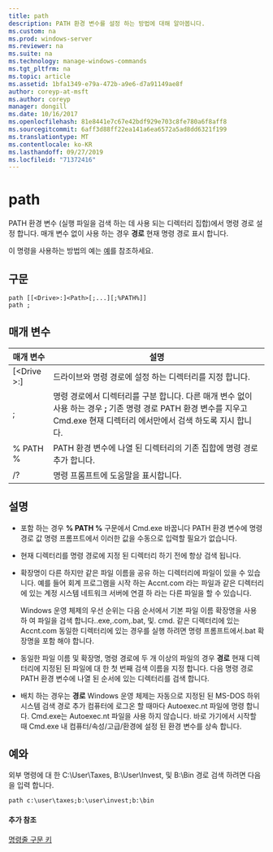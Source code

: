 ```yaml
---
title: path
description: PATH 환경 변수를 설정 하는 방법에 대해 알아봅니다.
ms.custom: na
ms.prod: windows-server
ms.reviewer: na
ms.suite: na
ms.technology: manage-windows-commands
ms.tgt_pltfrm: na
ms.topic: article
ms.assetid: 1bfa1349-e79a-472b-a9e6-d7a91149ae8f
author: coreyp-at-msft
ms.author: coreyp
manager: dongill
ms.date: 10/16/2017
ms.openlocfilehash: 81e8441e7c67e42bdf929e703c8fe780a6f8aff8
ms.sourcegitcommit: 6aff3d88ff22ea141a6ea6572a5ad8dd6321f199
ms.translationtype: MT
ms.contentlocale: ko-KR
ms.lasthandoff: 09/27/2019
ms.locfileid: "71372416"
---
```

# <a name="path"></a>path



PATH 환경 변수 (실행 파일을 검색 하는 데 사용 되는 디렉터리 집합)에서 명령 경로 설정 합니다. 매개 변수 없이 사용 하는 경우 **경로** 현재 명령 경로 표시 합니다.

이 명령을 사용하는 방법의 예는 [예](#BKMK_examples)를 참조하세요.

## <a name="syntax"></a>구문

```
path [[<Drive>:]<Path>[;...][;%PATH%]]
path ;
```

## <a name="parameters"></a>매개 변수

|     매개 변수     |                                                                                                     설명                                                                                                      |
|-------------------|----------------------------------------------------------------------------------------------------------------------------------------------------------------------------------------------------------------------|
| [\<Drive >:] <Path> |                                                                            드라이브와 명령 경로에 설정 하는 디렉터리를 지정 합니다.                                                                             |
|         ;         | 명령 경로에서 디렉터리를 구분 합니다. 다른 매개 변수 없이 사용 하는 경우 **;** 기존 명령 경로 PATH 환경 변수를 지우고 Cmd.exe 현재 디렉터리 에서만에서 검색 하도록 지시 합니다. |
|      % PATH %       |                                                         PATH 환경 변수에 나열 된 디렉터리의 기존 집합에 명령 경로 추가 합니다.                                                         |
|        /?         |                                                                                         명령 프롬프트에 도움말을 표시합니다.                                                                                         |

## <a name="remarks"></a>설명

-   포함 하는 경우 **% PATH %** 구문에서 Cmd.exe 바꿉니다 PATH 환경 변수에 명령 경로 값 명령 프롬프트에서 이러한 값을 수동으로 입력할 필요가 없습니다.
-   현재 디렉터리를 명령 경로에 지정 된 디렉터리 하기 전에 항상 검색 됩니다.
-   확장명이 다른 하지만 같은 파일 이름을 공유 하는 디렉터리에 파일이 있을 수 있습니다. 예를 들어 회계 프로그램을 시작 하는 Accnt.com 라는 파일과 같은 디렉터리에 있는 계정 시스템 네트워크 서버에 연결 하 라는 다른 파일을 할 수 있습니다.

    Windows 운영 체제의 우선 순위는 다음 순서에서 기본 파일 이름 확장명을 사용 하 여 파일을 검색 합니다..exe,.com,.bat, 및. cmd. 같은 디렉터리에 있는 Accnt.com 동일한 디렉터리에 있는 경우를 실행 하려면 명령 프롬프트에서.bat 확장명을 포함 해야 합니다.
-   동일한 파일 이름 및 확장명, 명령 경로에 두 개 이상의 파일의 경우 **경로** 현재 디렉터리에 지정된 된 파일에 대 한 첫 번째 검색 이름을 지정 합니다. 다음 명령 경로 PATH 환경 변수에 나열 된 순서에 있는 디렉터리를 검색 합니다.
-   배치 하는 경우는 **경로** Windows 운영 체제는 자동으로 지정된 된 MS-DOS 하위 시스템 검색 경로 추가 컴퓨터에 로그온 할 때마다 Autoexec.nt 파일에 명령 합니다. Cmd.exe는 Autoexec.nt 파일을 사용 하지 않습니다. 바로 가기에서 시작할 때 Cmd.exe 내 컴퓨터/속성/고급/환경에 설정 된 환경 변수를 상속 합니다.

## <a name="BKMK_examples"></a>예와

외부 명령에 대 한 C:\User\Taxes, B:\User\Invest, 및 B:\Bin 경로 검색 하려면 다음을 입력 합니다.

`path c:\user\taxes;b:\user\invest;b:\bin`

#### <a name="additional-references"></a>추가 참조

[명령줄 구문 키](command-line-syntax-key.md)